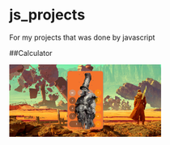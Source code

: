 # js_projects
For my projects that was done by javascript

##Calculator

<a align='center' href="https://drooggie.github.io/calc/index.html">
  <img src='https://raw.githubusercontent.com/Drooggie/drooggie.github.io/main/Screenshot_3.png' width='300'/>
</a>
